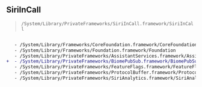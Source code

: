 ## SiriInCall

> `/System/Library/PrivateFrameworks/SiriInCall.framework/SiriInCall`

```diff

   - /System/Library/Frameworks/CoreFoundation.framework/CoreFoundation
   - /System/Library/Frameworks/Foundation.framework/Foundation
   - /System/Library/PrivateFrameworks/AssistantServices.framework/AssistantServices
+  - /System/Library/PrivateFrameworks/BiomePubSub.framework/BiomePubSub
   - /System/Library/PrivateFrameworks/FeatureFlags.framework/FeatureFlags
   - /System/Library/PrivateFrameworks/ProtocolBuffer.framework/ProtocolBuffer
   - /System/Library/PrivateFrameworks/SiriAnalytics.framework/SiriAnalytics

```
